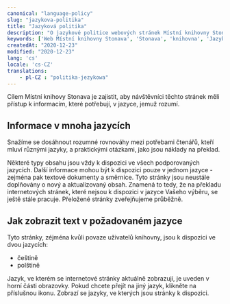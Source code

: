 ```yaml
---
canonical: "language-policy"
slug: "jazykova-politika"
title: "Jazyková politika"
description: "O jazykové politice webových stránek Místní knihovny Stonava pro usnadnění přístupu k informacím."
keywords: ['Web Místní knihovny Stonava', 'Stonava', 'knihovna', 'Jazyková politika', 'Jazyky']
createdAt: "2020-12-23"
modified: "2020-12-23"
lang: 'cs'
locale: 'cs-CZ'
translations:
    - pl-CZ : "politika-jezykowa"
---
```


Cílem Místní knihovy Stonava je zajistit, aby návštěvníci těchto stránek měli 
přístup k informacím, které potřebují, v jazyce, jemuž rozumí.

## Informace v mnoha jazycích

Snažíme se dosáhnout rozumné rovnováhy mezi potřebami čtenářů, kteří mluví
různými jazyky, a praktickými otázkami, jako jsou náklady na překlad.

Některé typy obsahu jsou vždy k dispozici ve všech podporovaných jazycích.
Další informace mohou být k dispozici pouze v jednom jazyce - zejména pak
textové dokumenty a směrnice. Tyto stránky jsou neustále doplňovány o nový 
a aktualizovaný obsah. Znamená to tedy, že na překladu internetových stránek,
které nejsou k dispozici v jazyce Vašeho výběru, se ještě stále pracuje. 
Přeložené stránky zveřejňujeme průběžně.

## Jak zobrazit text v požadovaném jazyce

Tyto stránky, zéjména kvůli povaze uživatelů knihovny, jsou k dispozici 
ve dvou jazycích:

- češtině
- polštině

Jazyk, ve kterém se internetové stránky aktuálně zobrazují, je uveden v horní 
části obrazovky. Pokud chcete přejít na jiný jazyk, klikněte na příslušnou 
ikonu. Zobrazí se jazyky, ve kterých jsou stránky k dispozici.